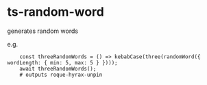 # ts-random-word

generates random words

e.g.

        const threeRandomWords = () => kebabCase(three(randomWord({ wordLength: { min: 5, max: 5 } })));
        await threeRandomWords();
        # outputs roque-hyrax-unpin
